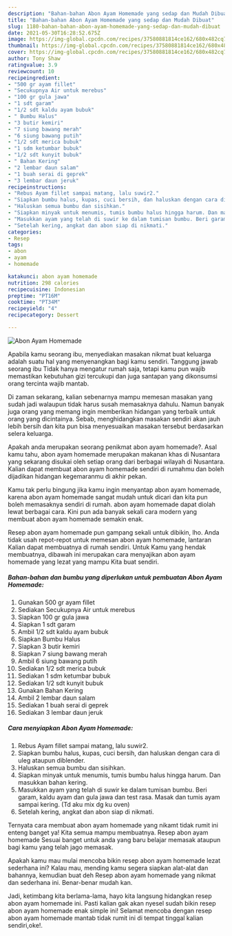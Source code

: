 ```yaml
---
description: "Bahan-bahan Abon Ayam Homemade yang sedap dan Mudah Dibuat"
title: "Bahan-bahan Abon Ayam Homemade yang sedap dan Mudah Dibuat"
slug: 1180-bahan-bahan-abon-ayam-homemade-yang-sedap-dan-mudah-dibuat
date: 2021-05-30T16:28:52.675Z
image: https://img-global.cpcdn.com/recipes/37580881814ce162/680x482cq70/abon-ayam-homemade-foto-resep-utama.jpg
thumbnail: https://img-global.cpcdn.com/recipes/37580881814ce162/680x482cq70/abon-ayam-homemade-foto-resep-utama.jpg
cover: https://img-global.cpcdn.com/recipes/37580881814ce162/680x482cq70/abon-ayam-homemade-foto-resep-utama.jpg
author: Tony Shaw
ratingvalue: 3.9
reviewcount: 10
recipeingredient:
- "500 gr ayam fillet"
- "Secukupnya Air untuk merebus"
- "100 gr gula jawa"
- "1 sdt garam"
- "1/2 sdt kaldu ayam bubuk"
- " Bumbu Halus"
- "3 butir kemiri"
- "7 siung bawang merah"
- "6 siung bawang putih"
- "1/2 sdt merica bubuk"
- "1 sdm ketumbar bubuk"
- "1/2 sdt kunyit bubuk"
- " Bahan Kering"
- "2 lembar daun salam"
- "1 buah serai di geprek"
- "3 lembar daun jeruk"
recipeinstructions:
- "Rebus Ayam fillet sampai matang, lalu suwir2."
- "Siapkan bumbu halus, kupas, cuci bersih, dan haluskan dengan cara di uleg ataupun diblender."
- "Haluskan semua bumbu dan sisihkan."
- "Siapkan minyak untuk menumis, tumis bumbu halus hingga harum. Dan masukkan bahan kering."
- "Masukkan ayam yang telah di suwir ke dalam tumisan bumbu. Beri garam, kaldu ayam dan gula jawa dan test rasa. Masak dan tumis ayam sampai kering. (Td aku mix dg ku oven)"
- "Setelah kering, angkat dan abon siap di nikmati."
categories:
- Resep
tags:
- abon
- ayam
- homemade

katakunci: abon ayam homemade 
nutrition: 298 calories
recipecuisine: Indonesian
preptime: "PT16M"
cooktime: "PT34M"
recipeyield: "4"
recipecategory: Dessert

---
```



![Abon Ayam Homemade](https://img-global.cpcdn.com/recipes/37580881814ce162/680x482cq70/abon-ayam-homemade-foto-resep-utama.jpg)

Apabila kamu seorang ibu, menyediakan masakan nikmat buat keluarga adalah suatu hal yang menyenangkan bagi kamu sendiri. Tanggung jawab seorang ibu Tidak hanya mengatur rumah saja, tetapi kamu pun wajib memastikan kebutuhan gizi tercukupi dan juga santapan yang dikonsumsi orang tercinta wajib mantab.

Di zaman  sekarang, kalian sebenarnya mampu memesan masakan yang sudah jadi walaupun tidak harus susah memasaknya dahulu. Namun banyak juga orang yang memang ingin memberikan hidangan yang terbaik untuk orang yang dicintainya. Sebab, menghidangkan masakan sendiri akan jauh lebih bersih dan kita pun bisa menyesuaikan masakan tersebut berdasarkan selera keluarga. 



Apakah anda merupakan seorang penikmat abon ayam homemade?. Asal kamu tahu, abon ayam homemade merupakan makanan khas di Nusantara yang sekarang disukai oleh setiap orang dari berbagai wilayah di Nusantara. Kalian dapat membuat abon ayam homemade sendiri di rumahmu dan boleh dijadikan hidangan kegemaranmu di akhir pekan.

Kamu tak perlu bingung jika kamu ingin menyantap abon ayam homemade, karena abon ayam homemade sangat mudah untuk dicari dan kita pun boleh memasaknya sendiri di rumah. abon ayam homemade dapat diolah lewat berbagai cara. Kini pun ada banyak sekali cara modern yang membuat abon ayam homemade semakin enak.

Resep abon ayam homemade pun gampang sekali untuk dibikin, lho. Anda tidak usah repot-repot untuk memesan abon ayam homemade, lantaran Kalian dapat membuatnya di rumah sendiri. Untuk Kamu yang hendak membuatnya, dibawah ini merupakan cara menyajikan abon ayam homemade yang lezat yang mampu Kita buat sendiri.

<!--inarticleads1-->

##### Bahan-bahan dan bumbu yang diperlukan untuk pembuatan Abon Ayam Homemade:

1. Gunakan 500 gr ayam fillet
1. Sediakan Secukupnya Air untuk merebus
1. Siapkan 100 gr gula jawa
1. Siapkan 1 sdt garam
1. Ambil 1/2 sdt kaldu ayam bubuk
1. Siapkan  Bumbu Halus
1. Siapkan 3 butir kemiri
1. Siapkan 7 siung bawang merah
1. Ambil 6 siung bawang putih
1. Sediakan 1/2 sdt merica bubuk
1. Sediakan 1 sdm ketumbar bubuk
1. Sediakan 1/2 sdt kunyit bubuk
1. Gunakan  Bahan Kering
1. Ambil 2 lembar daun salam
1. Sediakan 1 buah serai di geprek
1. Sediakan 3 lembar daun jeruk




<!--inarticleads2-->

##### Cara menyiapkan Abon Ayam Homemade:

1. Rebus Ayam fillet sampai matang, lalu suwir2.
1. Siapkan bumbu halus, kupas, cuci bersih, dan haluskan dengan cara di uleg ataupun diblender.
1. Haluskan semua bumbu dan sisihkan.
1. Siapkan minyak untuk menumis, tumis bumbu halus hingga harum. Dan masukkan bahan kering.
1. Masukkan ayam yang telah di suwir ke dalam tumisan bumbu. Beri garam, kaldu ayam dan gula jawa dan test rasa. Masak dan tumis ayam sampai kering. (Td aku mix dg ku oven)
1. Setelah kering, angkat dan abon siap di nikmati.




Ternyata cara membuat abon ayam homemade yang nikamt tidak rumit ini enteng banget ya! Kita semua mampu membuatnya. Resep abon ayam homemade Sesuai banget untuk anda yang baru belajar memasak ataupun bagi kamu yang telah jago memasak.

Apakah kamu mau mulai mencoba bikin resep abon ayam homemade lezat sederhana ini? Kalau mau, mending kamu segera siapkan alat-alat dan bahannya, kemudian buat deh Resep abon ayam homemade yang nikmat dan sederhana ini. Benar-benar mudah kan. 

Jadi, ketimbang kita berlama-lama, hayo kita langsung hidangkan resep abon ayam homemade ini. Pasti kalian gak akan nyesel sudah bikin resep abon ayam homemade enak simple ini! Selamat mencoba dengan resep abon ayam homemade mantab tidak rumit ini di tempat tinggal kalian sendiri,oke!.

